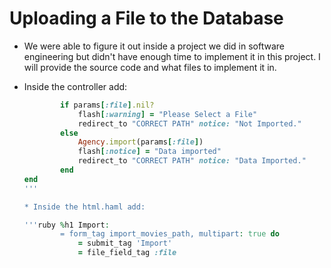 # Uploading a File to the Database
  * We were able to figure it out inside a project we did in software engineering but didn't have enough time to implement it in this project. I will provide the source code and what files to implement it in.
  * Inside the controller add:
  
    ```ruby def import
            if params[:file].nil?
                flash[:warning] = "Please Select a File"
                redirect_to "CORRECT PATH" notice: "Not Imported."
            else
                Agency.import(params[:file])
                flash[:notice] = "Data imported"
                redirect_to "CORRECT PATH" notice: "Data Imported."
            end
    end
    '''
    
    * Inside the html.haml add:
    
    '''ruby %h1 Import:
            = form_tag import_movies_path, multipart: true do
                = submit_tag 'Import'
                = file_field_tag :file
    
  
